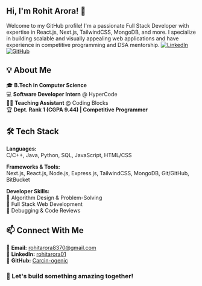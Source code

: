 ## Hi, I'm Rohit Arora! 🚀
Welcome to my GitHub profile! I'm a passionate Full Stack Developer with expertise in React.js, Next.js, TailwindCSS, MongoDB, and more. I specialize in building scalable and visually appealing web applications and have experience in competitive programming and DSA mentorship.
[![LinkedIn](https://img.shields.io/badge/LinkedIn-rohitarora01-blue?logo=linkedin)](https://www.linkedin.com/in/rohitarora01/)
[![GitHub](https://img.shields.io/badge/GitHub-Carcin--ogenic-black?logo=github)](https://github.com/Carcin-ogenic/)

## 💡 About Me

🎓 **B.Tech in Computer Science**  
💻 **Software Developer Intern** @ HyperCode  
👨‍🏫 **Teaching Assistant** @ Coding Blocks  
🏆 **Dept. Rank 1 (CGPA 9.44) | Competitive Programmer** 

## 🛠️ Tech Stack

**Languages:**  
C/C++, Java, Python, SQL, JavaScript, HTML/CSS  

**Frameworks & Tools:**  
Next.js, React.js, Node.js, Express.js, TailwindCSS, MongoDB, Git/GitHub, BitBucket  

**Developer Skills:**  
🔹 Algorithm Design & Problem-Solving  
🔹 Full Stack Web Development  
🔹 Debugging & Code Reviews  

## 📫 Connect With Me

📩 **Email:** rohitarora8370@gmail.com  
💼 **LinkedIn:** [rohitarora01](https://www.linkedin.com/in/rohitarora01/)  
🔗 **GitHub:** [Carcin-ogenic](https://github.com/Carcin-ogenic/)  

### 🚀 Let's build something amazing together!  
<!--
**Carcin-ogenic/Carcin-ogenic** is a ✨ _special_ ✨ repository because its `README.md` (this file) appears on your GitHub profile.

Here are some ideas to get you started:

- 🔭 I’m currently working on ...
- 🌱 I’m currently learning ...
- 👯 I’m looking to collaborate on ...
- 🤔 I’m looking for help with ...
- 💬 Ask me about ...
- 📫 How to reach me: ...
- 😄 Pronouns: ...
- ⚡ Fun fact: ...
-->
